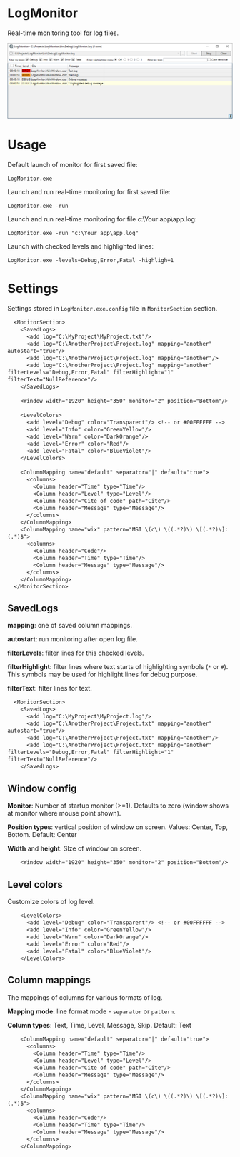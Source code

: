 
LogMonitor
==========

Real-time monitoring tool for log files.

![LogMonitor screenshot](Docs/screenshot1.png)

Usage
=====

Default launch of monitor for first saved file:
```
LogMonitor.exe
```

Launch and run real-time monitoring for first saved file:
```
LogMonitor.exe -run
```

Launch and run real-time monitoring for file c:\Your app\app.log:
```
LogMonitor.exe -run "c:\Your app\app.log"
```

Launch with checked levels and highlighted lines:
```
LogMonitor.exe -levels=Debug,Error,Fatal -highligh=1
```

Settings
========

Settings stored in ```LogMonitor.exe.config``` file in ```MonitorSection``` section.
```
  <MonitorSection>
    <SavedLogs>
      <add log="C:\MyProject\MyProject.txt"/>
      <add log="C:\AnotherProject\Project.log" mapping="another" autostart="true"/>
      <add log="C:\AnotherProject\Project.log" mapping="another"/>
      <add log="C:\AnotherProject\Project.log" mapping="another" filterLevels="Debug,Error,Fatal" filterHighlight="1" filterText="NullReference"/>
    </SavedLogs>

    <Window width="1920" height="350" monitor="2" position="Bottom"/>

    <LevelColors>
      <add level="Debug" color="Transparent"/> <!-- or #00FFFFFF -->
      <add level="Info" color="GreenYellow"/>
      <add level="Warn" color="DarkOrange"/>
      <add level="Error" color="Red"/>
      <add level="Fatal" color="BlueViolet"/>
    </LevelColors>

    <ColumnMapping name="default" separator="|" default="true">
      <columns>
        <Column header="Time" type="Time"/>
        <Column header="Level" type="Level"/>
        <Column header="Cite of code" path="Cite"/>
        <Column header="Message" type="Message"/>
      </columns>
    </ColumnMapping>
    <ColumnMapping name="wix" pattern="MSI \(c\) \((.*?)\) \[(.*?)\]: (.*)$">
      <columns>
        <Column header="Code"/>
        <Column header="Time" type="Time"/>
        <Column header="Message" type="Message"/>
      </columns>
    </ColumnMapping>
  </MonitorSection>
```

SavedLogs
---------
**mapping**: one of saved column mappings.

**autostart**: run monitoring after open log file.

**filterLevels**: filter lines for this checked levels.

**filterHighlight**: filter lines where text starts of highlighting symbols (```*``` or ```#```). This symbols may be used for highlight lines for debug purpose.

**filterText**: filter lines for text.
```
  <MonitorSection>
    <SavedLogs>
      <add log="C:\MyProject\MyProject.log"/>
      <add log="C:\AnotherProject\Project.txt" mapping="another" autostart="true"/>
      <add log="C:\AnotherProject\Project.txt" mapping="another"/>
      <add log="C:\AnotherProject\Project.txt" mapping="another" filterLevels="Debug,Error,Fatal" filterHighlight="1" filterText="NullReference"/>
    </SavedLogs>
```
Window config
-----
**Monitor**: Number of startup monitor (>=1). Defaults to zero (window shows at monitor where mouse point shown).

**Position types**: vertical position of window on screen. Values: Center, Top, Bottom. Default: Center

**Width** and **height**: SIze of window on screen.
```
    <Window width="1920" height="350" monitor="2" position="Bottom"/>
```

Level colors
-----
Customize colors of log level.
```
    <LevelColors>
      <add level="Debug" color="Transparent"/> <!-- or #00FFFFFF -->
      <add level="Info" color="GreenYellow"/>
      <add level="Warn" color="DarkOrange"/>
      <add level="Error" color="Red"/>
      <add level="Fatal" color="BlueViolet"/>
    </LevelColors>
```

Column mappings
-----
The mappings of columns for various formats of log.

**Mapping mode**: line format mode - ```separator``` or ```pattern```.

**Column types**: Text, Time, Level, Message, Skip. Default: Text

```
    <ColumnMapping name="default" separator="|" default="true">
      <columns>
        <Column header="Time" type="Time"/>
        <Column header="Level" type="Level"/>
        <Column header="Cite of code" path="Cite"/>
        <Column header="Message" type="Message"/>
      </columns>
    </ColumnMapping>
    <ColumnMapping name="wix" pattern="MSI \(c\) \((.*?)\) \[(.*?)\]: (.*)$">
      <columns>
        <Column header="Code"/>
        <Column header="Time" type="Time"/>
        <Column header="Message" type="Message"/>
      </columns>
    </ColumnMapping>
```